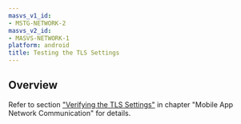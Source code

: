 ```yaml
---
masvs_v1_id:
- MSTG-NETWORK-2
masvs_v2_id:
- MASVS-NETWORK-1
platform: android
title: Testing the TLS Settings
---
```


## Overview

Refer to section ["Verifying the TLS Settings"](0x04f-Testing-Network-Communication.md#verifying-the-tls-settings) in chapter "Mobile App Network Communication" for details.
